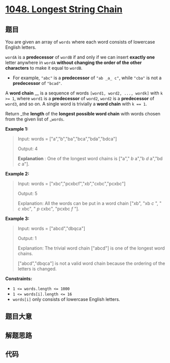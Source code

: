 # [1048. Longest String Chain](https://leetcode.com/problems/longest-string-chain/)

## 题目

You are given an array of `words` where each word consists of lowercase
English letters.

`wordA` is a **predecessor** of `wordB` if and only if we can insert **exactly
one** letter anywhere in `wordA` **without changing the order of the other
characters** to make it equal to `wordB`.

  * For example, `"abc"` is a **predecessor** of `"ab _a_ c"`, while `"cba"` is not a **predecessor** of `"bcad"`.

A **word chain** __ is a sequence of words `[word1, word2, ..., wordk]` with
`k >= 1`, where `word1` is a **predecessor** of `word2`, `word2` is a
**predecessor** of `word3`, and so on. A single word is trivially a **word
chain** with `k == 1`.

Return _the **length** of the **longest possible word chain** with words
chosen from the given list of _`words`.



**Example 1:**

> Input: words = ["a","b","ba","bca","bda","bdca"]
> 
> Output: 4
> 
> **Explanation** : One of the longest word chains is ["a"," _b_ a","b _d_ a","bd _c_ a"].

**Example 2:**

> Input: words = ["xbc","pcxbcf","xb","cxbc","pcxbc"]
> 
> Output: 5
> 
> Explanation: All the words can be put in a word chain ["xb", "xb _c_ ", " _c_ xbc", " _p_ cxbc", "pcxbc _f_ "].

**Example 3:**

> Input: words = ["abcd","dbqca"]
> 
> Output: 1
> 
> Explanation: The trivial word chain ["abcd"] is one of the longest word chains.
> 
> ["abcd","dbqca"] is not a valid word chain because the ordering of the letters is changed.

**Constraints:**

  * `1 <= words.length <= 1000`
  * `1 <= words[i].length <= 16`
  * `words[i]` only consists of lowercase English letters.


## 题目大意

## 解题思路

## 代码

```javascript

```


